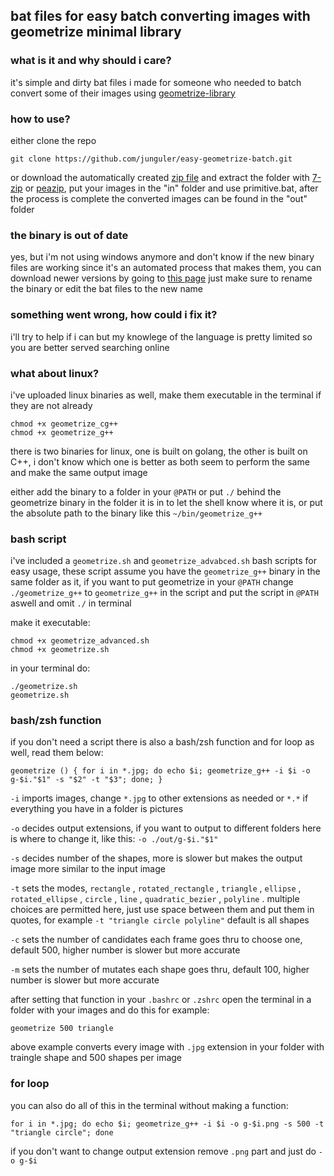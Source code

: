 ## bat files for easy batch converting images with geometrize minimal library

### what is it and why should i care?
it's simple and dirty bat files i made for someone who needed to batch convert some of their images using [geometrize-library](https://github.com/Tw1ddle/geometrize-lib-example)

### how to use?
either clone the repo 
``` 
git clone https://github.com/junguler/easy-geometrize-batch.git
```
or download the automatically created [zip file](https://github.com/junguler/easy-geometrize-batch/archive/refs/heads/main.zip) and extract the folder with [7-zip](https://www.7-zip.org/) or [peazip](https://peazip.github.io/), 
put your images in the "in" folder and use primitive.bat, after the process is complete the converted images can be found in the "out" folder

### the binary is out of date
yes, but i'm not using windows anymore and don't know if the new binary files are working since it's an automated process that makes them, you can download newer versions by going to [this page](https://s3.amazonaws.com/geometrize-lib-example-bucket/index.html) just make sure to rename the binary or edit the bat files to the new name

### something went wrong, how could i fix it?
i'll try to help if i can but my knowlege of the language is pretty limited so you are better served searching online

### what about linux?
i've uploaded linux binaries as well, make them executable in the terminal if they are not already 
```
chmod +x geometrize_cg++
chmod +x geometrize_g++
```
there is two binaries for linux, one is built on golang, the other is built on C++, i don't know which one is better as both seem to perform the same and make the same output image

either add the binary to a folder in your `@PATH` or put `./` behind the geometrize binary in the folder it is in to let the shell know where it is, or put the absolute path to the binary like this `~/bin/geometrize_g++`

### bash script

i've included a `geometrize.sh` and `geometrize_advabced.sh` bash scripts for easy usage, these script assume you have the `geometrize_g++` binary in the same folder as it, if you want to put geometrize in your `@PATH` change `./geometrize_g++` to `geometrize_g++` in the script and put the script in `@PATH` aswell and omit `./` in terminal

make it executable:
```
chmod +x geometrize_advanced.sh
chmod +x geometrize.sh
```
in your terminal do:
```
./geometrize.sh
geometrize.sh
```
### bash/zsh function

if you don't need a script there is also a bash/zsh function and for loop as well, read them below:
```
geometrize () { for i in *.jpg; do echo $i; geometrize_g++ -i $i -o g-$i."$1" -s "$2" -t "$3"; done; }
```
`-i` imports images, change `*.jpg` to other extensions as needed or `*.*` if everything you have in a folder is pictures

`-o` decides output extensions, if you want to output to different folders here is where to change it, like this: `-o ./out/g-$i."$1"` 

`-s` decides number of the shapes, more is slower but makes the output image more similar to the input image

`-t` sets the modes, `rectangle` , `rotated_rectangle` , `triangle` , `ellipse` , `rotated_ellipse` , `circle` , `line` , `quadratic_bezier` , `polyline` . multiple choices are permitted here, just use space between them and put them in quotes, for example `-t "triangle circle polyline"` 
default is all shapes

`-c` sets the number of candidates each frame goes thru to choose one, default 500, higher number is slower but more accurate

`-m` sets the number of mutates each shape goes thru, default 100, higher number is slower but more accurate

after setting that function in your `.bashrc` or `.zshrc` open the terminal in a folder with your images and do this for example:
```
geometrize 500 triangle 
```
above example converts every image with `.jpg` extension in your folder with traingle shape and 500 shapes per image

### for loop

you can also do all of this in the terminal without making a function:
```
for i in *.jpg; do echo $i; geometrize_g++ -i $i -o g-$i.png -s 500 -t "triangle circle"; done
```
if you don't want to change output extension remove `.png` part and just do `-o g-$i`
